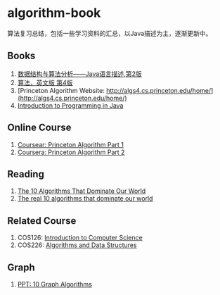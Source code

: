 # algorithm-book

算法复习总结，包括一些学习资料的汇总，以Java描述为主，逐渐更新中。

## Books

1. [数据结构与算法分析——Java语言描述,第2版](http://book.douban.com/subject/3351237/)
2. [算法，英文版 第4版](http://book.douban.com/subject/10432347/)
3. [Princeton Algorithm Website: http://algs4.cs.princeton.edu/home/](http://algs4.cs.princeton.edu/home/)
4. [Introduction to Programming in Java](http://introcs.cs.princeton.edu/java/home/)

## Online Course

1. [Coursear: Princeton Algorithm Part 1](https://www.coursera.org/course/algs4partI)
1. [Coursera: Princeton Algorithm Part 2](https://www.coursera.org/course/algs4partII)

## Reading

1. [The 10 Algorithms That Dominate Our World](http://io9.com/the-10-algorithms-that-dominate-our-world-1580110464)
2. [The real 10 algorithms that dominate our world](https://medium.com/@_marcos_otero/the-real-10-algorithms-that-dominate-our-world-e95fa9f16c04)

## Related Course

1. COS126: [Introduction to Computer Science](http://www.cs.princeton.edu/courses/archive/spr15/cos126/syllabus.html)
2. COS226: [Algorithms and Data Structures](http://www.princeton.edu/~cos226)

## Graph

1. [PPT: 10 Graph Algorithms](https://www.cs.indiana.edu/~achauhan/Teaching/B403/LectureNotes/10-graphalgo.html)